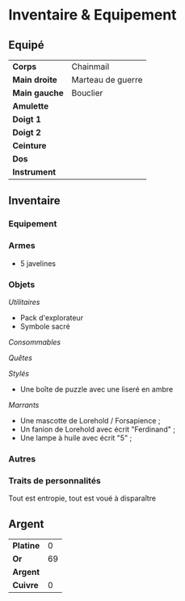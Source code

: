 # Inventaire & Equipement

## Equipé
|||
|-|-|
|**Corps**|Chainmail|
|**Main droite**|Marteau de guerre|
|**Main gauche**|Bouclier|
|**Amulette**||
|**Doigt 1**||
|**Doigt 2**||
|**Ceinture**||
|**Dos**||
|**Instrument**||
## Inventaire

### Equipement

### Armes
* 5 javelines

### Objets
*Utilitaires*
* Pack d'explorateur
* Symbole sacré

*Consommables*

*Quêtes*

*Stylés*
* Une boîte de puzzle avec une liseré en ambre

*Marrants*
* Une mascotte de Lorehold / Forsapience ;
* Un fanion de Lorehold avec écrit "Ferdinand" ;
* Une lampe à huile avec écrit "5" ;

### Autres

### Traits de personnalités
Tout est entropie, tout est voué à disparaître

## Argent
| | |
|-|-|
|**Platine**|0|
|**Or**|69|
|**Argent**||
|**Cuivre**|0|